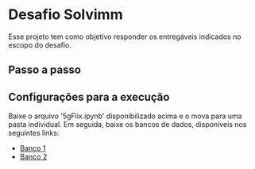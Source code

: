 # Desafio Solvimm

Esse projeto tem como objetivo responder os entregáveis indicados no escopo do desafio.

## Passo a passo

## Configurações para a execução

Baixe o arquivo '5gFlix.ipynb' disponibilizado acima e o mova para uma pasta individual. 
Em seguida, baixe os bancos de dados, disponíveis nos seguintes links:
<ul>
  <li><a href="https://drive.google.com/file/d/1gLsCjaMrL91ECdThq58cZAzB9tPxG18g/view?usp=sharing">Banco 1</a></li>
  <li><a href="https://drive.google.com/file/d/1C_T1w8fc7Oa8MeTo4LMTEcv90IfEOS-6/view?usp=sharing">Banco 2</a></li>
